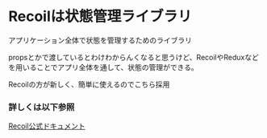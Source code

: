 # Recoilは状態管理ライブラリ

アプリケーション全体で状態を管理するためのライブラリ

propsとかで渡しているとわけわからんくなると思うけど、RecoilやReduxなどを用いることでアプリ全体を通して、状態の管理ができる。

Recoilの方が新しく、簡単に使えるのでこちら採用

### 詳しくは以下参照

[Recoil公式ドキュメント](https://recoiljs.org/docs/introduction/installation)
